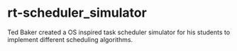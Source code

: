 rt-scheduler_simulator
======================

Ted Baker created a OS inspired task scheduler simulator for his students to implement different scheduling algorithms.
